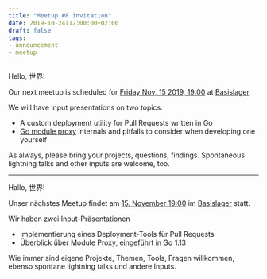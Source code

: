 ```yaml
---
title: "Meetup #8 invitation"
date: 2019-10-24T12:00:00+02:00
draft: false
tags:
- announcement
- meetup
---
```


Hello, 世界!

Our next meetup is scheduled for [Friday Nov, 15 2019, 19:00](https://www.meetup.com/Leipzig-Golang/events/265955691/) at [Basislager](https://www.basislager.co/).

We will have input presentations on two topics:

* A custom deployment utility for Pull Requests written in Go
* [Go module proxy](https://proxy.golang.org/) internals and pitfalls to consider when developing one yourself

As always, please bring your projects, questions, findings. Spontaneous
lightning talks and other inputs are welcome, too.

----

Hallo, 世界!

Unser nächstes Meetup findet am [15. November 19:00](https://www.meetup.com/Leipzig-Golang/events/265955691/) im [Basislager](https://www.basislager.co/) statt.

Wir haben zwei Input-Präsentationen

* Implementierung eines Deployment-Tools für Pull Requests
* Überblick über Module Proxy, [eingeführt in Go 1.13](https://proxy.golang.org/)

Wie immer sind eigene Projekte, Themen, Tools, Fragen willkommen, ebenso
spontane lightning talks und andere Inputs.

